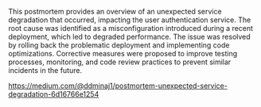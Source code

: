 This postmortem provides an overview of an unexpected service degradation that occurred, impacting the user authentication service. The root cause was identified as a misconfiguration introduced during a recent deployment, which led to degraded performance. The issue was resolved by rolling back the problematic deployment and implementing code optimizations. Corrective measures were proposed to improve testing processes, monitoring, and code review practices to prevent similar incidents in the future.

https://medium.com/@ddminaj1/postmortem-unexpected-service-degradation-6d16766e1254
